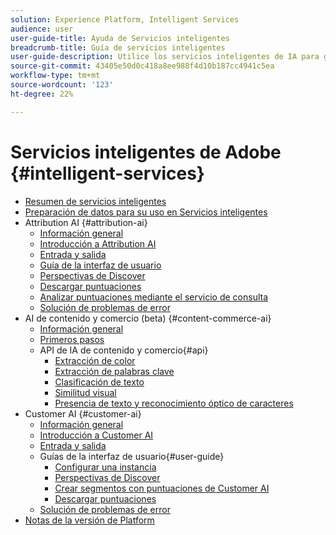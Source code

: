 ```yaml
---
solution: Experience Platform, Intelligent Services
audience: user
user-guide-title: Ayuda de Servicios inteligentes
breadcrumb-title: Guía de servicios inteligentes
user-guide-description: Utilice los servicios inteligentes de IA para generar puntuaciones, descubrir perspectivas y crear segmentos a partir de los datos de eventos de marketing.
source-git-commit: 43405e50d0c418a8ee988f4d10b187cc4941c5ea
workflow-type: tm+mt
source-wordcount: '123'
ht-degree: 22%

---
```



# Servicios inteligentes de Adobe {#intelligent-services}

- [Resumen de servicios inteligentes](home.md)
- [Preparación de datos para su uso en Servicios inteligentes](data-preparation.md)
- Attribution AI {#attribution-ai}
   - [Información general](attribution-ai/overview.md)
   - [Introducción a Attribution AI](attribution-ai/getting-started.md)
   - [Entrada y salida](attribution-ai/input-output.md)
   - [Guía de la interfaz de usuario](attribution-ai/user-guide.md)
   - [Perspectivas de Discover](attribution-ai/discover-insights.md)
   - [Descargar puntuaciones](attribution-ai/download-scores.md)
   - [Analizar puntuaciones mediante el servicio de consulta](attribution-ai/aai-query-service.md)
   - [Solución de problemas de error](attribution-ai/troubleshooting.md)
- AI de contenido y comercio (beta) {#content-commerce-ai}
   - [Información general](content-commerce-ai/overview.md)
   - [Primeros pasos](content-commerce-ai/getting-started.md)
   - API de IA de contenido y comercio{#api}
      - [Extracción de color](content-commerce-ai/api/color-extraction.md)
      - [Extracción de palabras clave](content-commerce-ai/api/keyword-extraction.md)
      - [Clasificación de texto](content-commerce-ai/api/text-classification.md)
      - [Similitud visual](content-commerce-ai/api/visual-similarity.md)
      - [Presencia de texto y reconocimiento óptico de caracteres](content-commerce-ai/api/optical-character-recognition.md)
- Customer AI {#customer-ai}
   - [Información general](customer-ai/overview.md)
   - [Introducción a Customer AI](customer-ai/getting-started.md)
   - [Entrada y salida](customer-ai/input-output.md)
   - Guías de la interfaz de usuario{#user-guide}
      - [Configurar una instancia](customer-ai/user-guide/configure.md)
      - [Perspectivas de Discover](customer-ai/user-guide/discover-insights.md)
      - [Crear segmentos con puntuaciones de Customer AI](customer-ai/user-guide/create-segment.md)
      - [Descargar puntuaciones](customer-ai/user-guide/download-scores.md)
   - [Solución de problemas de error](customer-ai/troubleshooting.md)
- [Notas de la versión de Platform](https://www.adobe.com/go/platform-release-notes-en)
